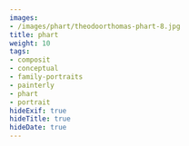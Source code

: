 ```yaml
---
images:
- /images/phart/theodoorthomas-phart-8.jpg
title: phart
weight: 10
tags:
- composit
- conceptual
- family-portraits
- painterly
- phart
- portrait
hideExif: true
hideTitle: true
hideDate: true
---
```

